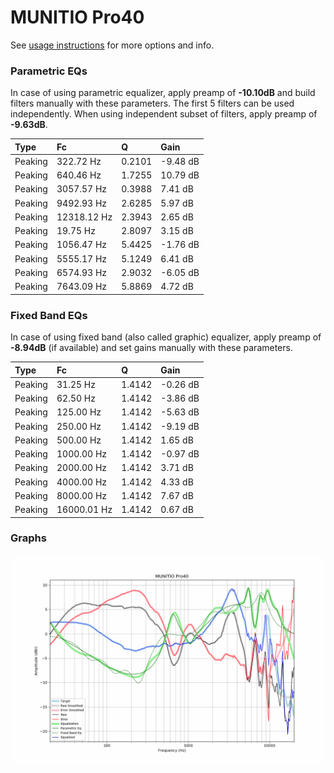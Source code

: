 # MUNITIO Pro40
See [usage instructions](https://github.com/jaakkopasanen/AutoEq#usage) for more options and info.

### Parametric EQs
In case of using parametric equalizer, apply preamp of **-10.10dB** and build filters manually
with these parameters. The first 5 filters can be used independently.
When using independent subset of filters, apply preamp of **-9.63dB**.

| Type    | Fc          |      Q | Gain     |
|:--------|:------------|:-------|:---------|
| Peaking | 322.72 Hz   | 0.2101 | -9.48 dB |
| Peaking | 640.46 Hz   | 1.7255 | 10.79 dB |
| Peaking | 3057.57 Hz  | 0.3988 | 7.41 dB  |
| Peaking | 9492.93 Hz  | 2.6285 | 5.97 dB  |
| Peaking | 12318.12 Hz | 2.3943 | 2.65 dB  |
| Peaking | 19.75 Hz    | 2.8097 | 3.15 dB  |
| Peaking | 1056.47 Hz  | 5.4425 | -1.76 dB |
| Peaking | 5555.17 Hz  | 5.1249 | 6.41 dB  |
| Peaking | 6574.93 Hz  | 2.9032 | -6.05 dB |
| Peaking | 7643.09 Hz  | 5.8869 | 4.72 dB  |

### Fixed Band EQs
In case of using fixed band (also called graphic) equalizer, apply preamp of **-8.94dB**
(if available) and set gains manually with these parameters.

| Type    | Fc          |      Q | Gain     |
|:--------|:------------|:-------|:---------|
| Peaking | 31.25 Hz    | 1.4142 | -0.26 dB |
| Peaking | 62.50 Hz    | 1.4142 | -3.86 dB |
| Peaking | 125.00 Hz   | 1.4142 | -5.63 dB |
| Peaking | 250.00 Hz   | 1.4142 | -9.19 dB |
| Peaking | 500.00 Hz   | 1.4142 | 1.65 dB  |
| Peaking | 1000.00 Hz  | 1.4142 | -0.97 dB |
| Peaking | 2000.00 Hz  | 1.4142 | 3.71 dB  |
| Peaking | 4000.00 Hz  | 1.4142 | 4.33 dB  |
| Peaking | 8000.00 Hz  | 1.4142 | 7.67 dB  |
| Peaking | 16000.01 Hz | 1.4142 | 0.67 dB  |

### Graphs
![](./MUNITIO%20Pro40.png)